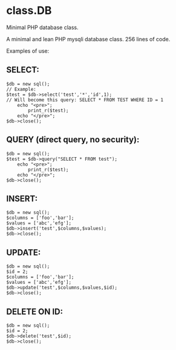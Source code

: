# class.DB
Minimal PHP database class.

A minimal and lean PHP mysqli database class. 256 lines of code.

Examples of use:

SELECT:
  ------
	$db = new sql();
	// Example: 
	$test = $db->select('test','*','id',1);
	// Will become this query: SELECT * FROM TEST WHERE ID = 1
    	echo "<pre>";
    		print_r($test);
    	echo "</pre>";
	$db->close();
	
QUERY (direct query, no security):
  ------

	$db = new sql();
	$test = $db->query("SELECT * FROM test");
    	echo "<pre>";
    		print_r($test);
    	echo "</pre>";
	$db->close();
	
INSERT:
  ------ 
	$db = new sql();
	$columns = ['foo','bar'];
	$values = ['abc','efg'];
	$db->insert('test',$columns,$values);
	$db->close();
	
UPDATE:
  ------
	$db = new sql();
	$id = 2;
	$columns = ['foo','bar'];
	$values = ['abc','efg'];
	$db->update('test',$columns,$values,$id);
	$db->close();
	
DELETE ON ID:
  ------
	$db = new sql();
	$id = 2;
	$db->delete('test',$id);
	$db->close();
	
